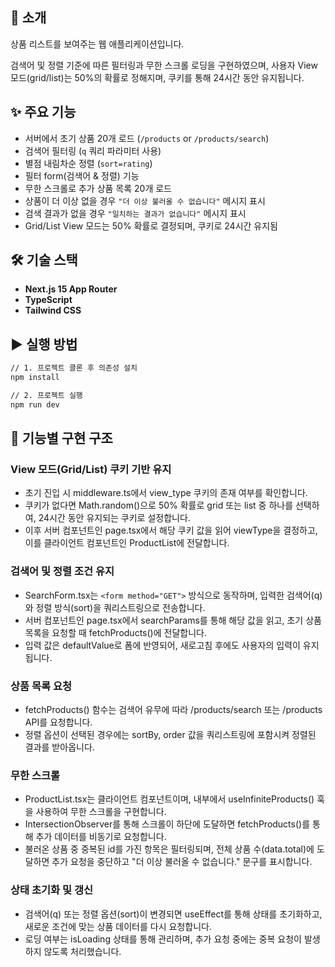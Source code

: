## 💬 소개

상품 리스트를 보여주는 웹 애플리케이션입니다.

검색어 및 정렬 기준에 따른 필터링과 무한 스크롤 로딩을 구현하였으며, 사용자 View 모드(grid/list)는 50%의 확률로 정해지며, 쿠키를 통해 24시간 동안 유지됩니다.

## ✨ 주요 기능

- 서버에서 초기 상품 20개 로드 (`/products` or `/products/search`)
- 검색어 필터링 (`q` 쿼리 파라미터 사용)
- 별점 내림차순 정렬 (`sort=rating`)
- 필터 form(검색어 & 정렬) 기능
- 무한 스크롤로 추가 상품 목록 20개 로드
- 상품이 더 이상 없을 경우 `"더 이상 불러올 수 없습니다"` 메시지 표시
- 검색 결과가 없을 경우 `"일치하는 결과가 없습니다"` 메시지 표시
- Grid/List View 모드는 50% 확률로 결정되며, 쿠키로 24시간 유지됨

## 🛠 기술 스택

- **Next.js 15 App Router**
- **TypeScript**
- **Tailwind CSS**

## ▶️ 실행 방법

```bash
// 1. 프로젝트 클론 후 의존성 설치
npm install

// 2. 프로젝트 실행
npm run dev
```

## 🧩 기능별 구현 구조

### View 모드(Grid/List) 쿠키 기반 유지

- 초기 진입 시 middleware.ts에서 view_type 쿠키의 존재 여부를 확인합니다.
- 쿠키가 없다면 Math.random()으로 50% 확률로 grid 또는 list 중 하나를 선택하여, 24시간 동안 유지되는 쿠키로 설정합니다.
- 이후 서버 컴포넌트인 page.tsx에서 해당 쿠키 값을 읽어 viewType을 결정하고, 이를 클라이언트 컴포넌트인 ProductList에 전달합니다.

### 검색어 및 정렬 조건 유지

- SearchForm.tsx는 `<form method="GET">` 방식으로 동작하며, 입력한 검색어(q)와 정렬 방식(sort)을 쿼리스트링으로 전송합니다.
- 서버 컴포넌트인 page.tsx에서 searchParams를 통해 해당 값을 읽고, 초기 상품 목록을 요청할 때 fetchProducts()에 전달합니다.
- 입력 값은 defaultValue로 폼에 반영되어, 새로고침 후에도 사용자의 입력이 유지됩니다.

### 상품 목록 요청

- fetchProducts() 함수는 검색어 유무에 따라 /products/search 또는 /products API를 요청합니다.
- 정렬 옵션이 선택된 경우에는 sortBy, order 값을 쿼리스트링에 포함시켜 정렬된 결과를 받아옵니다.

### 무한 스크롤

- ProductList.tsx는 클라이언트 컴포넌트이며, 내부에서 useInfiniteProducts() 훅을 사용하여 무한 스크롤을 구현합니다.
- IntersectionObserver를 통해 스크롤이 하단에 도달하면 fetchProducts()를 통해 추가 데이터를 비동기로 요청합니다.
- 불러온 상품 중 중복된 id를 가진 항목은 필터링되며, 전체 상품 수(data.total)에 도달하면 추가 요청을 중단하고 "더 이상 불러올 수 없습니다." 문구를 표시합니다.

### 상태 초기화 및 갱신

- 검색어(q) 또는 정렬 옵션(sort)이 변경되면 useEffect를 통해 상태를 초기화하고, 새로운 조건에 맞는 상품 데이터를 다시 요청합니다.
- 로딩 여부는 isLoading 상태를 통해 관리하며, 추가 요청 중에는 중복 요청이 발생하지 않도록 처리했습니다.
